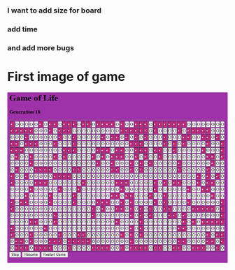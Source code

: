 ### I want to add size for board
### add time
### and add more bugs


# First image of game

![Game of life](gol.png "Copy file")


